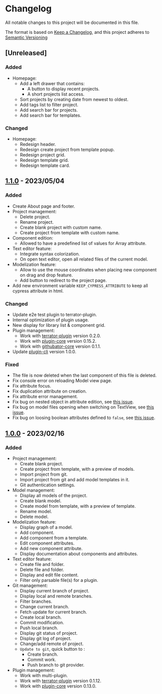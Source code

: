 # Changelog

All notable changes to this project will be documented in this file.

The format is based on [Keep a Changelog](https://keepachangelog.com/en/1.0.0/),
and this project adheres to [Semantic Versioning](https://semver.org/spec/v2.0.0.html)

## [Unreleased]

### Added

* Homepage:
  * Add a left drawer that contains:
    * A button to display recent projects.
    * A short projects list access.
  * Sort projects by creating date from newest to oldest.
  * Add tags list to filter project.
  * Add search bar for projects.
  * Add search bar for templates.

### Changed

* Homepage:
  * Redesign header.
  * Redesign create project from template popup.
  * Redesign project grid.
  * Redesign template grid.
  * Redesign template card.

## [1.1.0] - 2023/05/04

### Added

* Create About page and footer.
* Project management:
  * Delete project.
  * Rename project.
  * Create blank project with custom name.
  * Create project from template with custom name.
* Component edition:
  * Allowed to have a predefined list of values for Array attribute.
* Text editor feature:
  * Integrate syntax colorization.
  * On open text editor, open all related files of the current model.
* Modelization feature:
  * Allow to use the mouse coordinates when placing new component on drag and drop feature.
  * Add button to redirect to the project page.
* Add new environment variable `KEEP_CYPRESS_ATTRIBUTE` to keep all cypress attribute in html.

### Changed

* Update e2e test plugin to terrator-plugin.
* Internal optimization of plugin usage.
* New display for library list & component grid.
* Plugin management:
  * Work with [terrator-plugin](https://github.com/ditrit/terrator-plugin/tree/0.2.0) version 0.2.0.
  * Work with [plugin-core](https://github.com/ditrit/leto-modelizer-plugin-core/tree/0.15.2) version 0.15.2.
  * Work with [githubator-core](https://github.com/ditrit/githubator-plugin/tree/0.1.1) version 0.1.1.
* Update [plugin-cli](https://github.com/ditrit/leto-modelizer-plugin-cli/tree/1.0.0) version 1.0.0.

### Fixed

* The file is now deleted when the last component of this file is deleted.
* Fix console error on reloading Model view page.
* Fix attribute focus.
* Fix duplication attribute on creation.
* Fix attribute error management.
* Fix bug on nested object in attribute edition, see [this issue](https://github.com/ditrit/leto-modelizer/issues/203).
* Fix bug on model files opening when switching on TextView, see [this issue](https://github.com/ditrit/leto-modelizer/issues/202).
* Fix bug on loosing boolean attributes defined to `false`, see [this issue](https://github.com/ditrit/leto-modelizer/issues/261).

## [1.0.0] - 2023/02/16

### Added

* Project management:
  * Create blank project.
  * Create project from template, with a preview of models.
  * Import project from git.
  * Import project from git and add model templates in it.
  * Git authentication settings.
* Model management:
  * Display all models of the project.
  * Create blank model.
  * Create model from template, with a preview of template.
  * Rename model.
  * Delete model.
* Modelization feature:
  * Display graph of a model.
  * Add component.
  * Add component from a template.
  * Edit component attributes.
  * Add new component attribute.
  * Display documentation about components and attributes.
* Text editor feature:
  * Create file and folder.
  * Delete file and folder.
  * Display and edit file content.
  * Filter only parsable file(s) for a plugin.
* Git management:
  * Display current branch of project.
  * Display local and remote branches.
  * Filter branches.
  * Change current branch.
  * Fetch update for current branch.
  * Create local branch.
  * Commit modification.
  * Push local branch.
  * Display git status of project.
  * Display git log of project.
  * Change/add remote of project.
  * `Update to git`, quick button to :
    * Create branch.
    * Commit work.
    * Push branch to git provider.
* Plugin management:
  * Work with multi-plugin.
  * Work with [terrator-plugin](https://github.com/ditrit/terrator-plugin/tree/0.1.12) version 0.1.12.
  * Work with [plugin-core](https://github.com/ditrit/leto-modelizer-plugin-core/tree/0.13.0) version 0.13.0.

[1.1.0]: https://github.com/ditrit/leto-modelizer/blob/main/changelog.md#1.1.0
[1.0.0]: https://github.com/ditrit/leto-modelizer/blob/main/changelog.md#1.0.0
